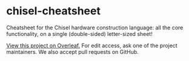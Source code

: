 # chisel-cheatsheet
Cheatsheet for the Chisel hardware construction language: all the core functionality, on a single (double-sided) letter-sized sheet!

[View this project on Overleaf.](https://www.overleaf.com/read/xpgmbbgjqszd)
For edit access, ask one of the project maintainers.
We also accept pull requests on GitHub.
